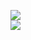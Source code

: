 [![](https://img.shields.io/badge/Made%20With-Github%20Spray-lightgrey.svg?style=for-the-badge&logo=github)](https://github.com/Annihil/github-spray#6563)  
[![](https://i.imgur.com/2DrTn0Z.gif)](https://github.com/Annihil/github-spray)
